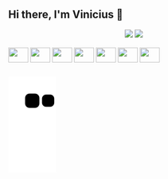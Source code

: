 ## Hi there, I'm Vinicius 👋

<div align="center">
  <img height="160em" src="https://github-readme-stats.vercel.app/api?username=hespius&include_all_commits=true&count_private=true&show_icons=true&theme=dark">
  <img height="160em" src="https://github-readme-stats.vercel.app/api/top-langs/?username=hespius&layout=compact&langs_count=7&theme=dark"">
</div>
  
<div style="display: inline_block">
  <br>
  <img align="center" alt="" height="30" width="40" src="https://cdn.jsdelivr.net/gh/devicons/devicon/icons/html5/html5-original.svg">
  <img align="center" alt="" height="30" width="40" src="https://cdn.jsdelivr.net/gh/devicons/devicon/icons/css3/css3-original.svg">
  <img align="center" alt="" height="30" width="40" src="https://cdn.jsdelivr.net/gh/devicons/devicon/icons/javascript/javascript-original.svg">
  <img align="center" alt="" height="30" width="40" src="https://cdn.jsdelivr.net/gh/devicons/devicon/icons/typescript/typescript-original.svg">
  <img align="center" alt="" height="30" width="40" src="https://cdn.jsdelivr.net/gh/devicons/devicon/icons/angularjs/angularjs-original.svg">
  <img align="center" alt="" height="30" width="40" src="https://cdn.jsdelivr.net/gh/devicons/devicon/icons/python/python-original.svg">
  <img align="center" alt="" height="30" width="40" src="https://cdn.jsdelivr.net/gh/devicons/devicon/icons/mysql/mysql-original.svg">
</div>

##

![Snake animation](https://github.com/hespius/hespius/blob/output/github-contribution-grid-snake.svg)
